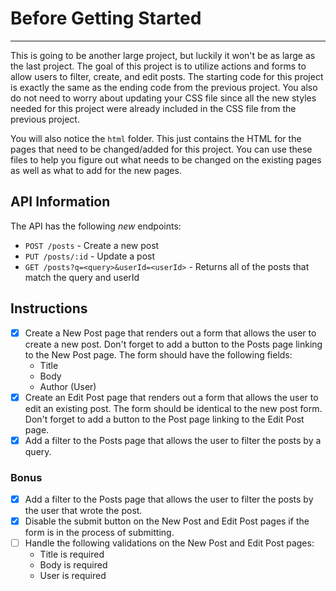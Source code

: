 # Before Getting Started

---

This is going to be another large project, but luckily it won't be as large as the last project. The goal of this project is to utilize actions and forms to allow users to filter, create, and edit posts. The starting code for this project is exactly the same as the ending code from the previous project. You also do not need to worry about updating your CSS file since all the new styles needed for this project were already included in the CSS file from the previous project.

You will also notice the `html` folder. This just contains the HTML for the pages that need to be changed/added for this project. You can use these files to help you figure out what needs to be changed on the existing pages as well as what to add for the new pages.

## API Information

The API has the following _new_ endpoints:

- `POST /posts` - Create a new post
- `PUT /posts/:id` - Update a post
- `GET /posts?q=<query>&userId=<userId>` - Returns all of the posts that match the query and userId

## Instructions

- [x] Create a New Post page that renders out a form that allows the user to create a new post. Don't forget to add a button to the Posts page linking to the New Post page. The form should have the following fields:
  - Title
  - Body
  - Author (User)
- [x] Create an Edit Post page that renders out a form that allows the user to edit an existing post. The form should be identical to the new post form. Don't forget to add a button to the Post page linking to the Edit Post page.
- [x] Add a filter to the Posts page that allows the user to filter the posts by a query.

### Bonus

- [x] Add a filter to the Posts page that allows the user to filter the posts by the user that wrote the post.
- [x] Disable the submit button on the New Post and Edit Post pages if the form is in the process of submitting.
- [ ] Handle the following validations on the New Post and Edit Post pages:
  - Title is required
  - Body is required
  - User is required

